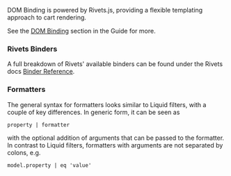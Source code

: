 DOM Binding is powered by Rivets.js, providing a flexible templating approach to cart rendering.

See the [DOM Binding] section in the Guide for more.

### Rivets Binders

A full breakdown of Rivets' available binders can be found under the Rivets docs [Binder Reference][].

### Formatters
The general syntax for formatters looks similar to Liquid filters, with a couple of key differences. In generic form, it can be seen as 
```
property | formatter
```

with the optional addition of arguments that can be passed to the formatter. In contrast to Liquid filters, formatters with arguments are not separated by colons, e.g. 
```
model.property | eq 'value'
```

[DOM Binding]: /pages/guide#dom-binding
[Binder Reference]: http://rivetsjs.com/docs/reference/